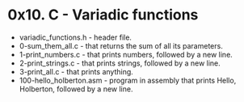 # 0x10. C - Variadic functions

- variadic_functions.h - header file.
- 0-sum_them_all.c - that returns the sum of all its parameters.
- 1-print_numbers.c - that prints numbers, followed by a new line.
- 2-print_strings.c - that prints strings, followed by a new line.
- 3-print_all.c -  that prints anything.
- 100-hello_holberton.asm - program in assembly that prints Hello, Holberton, followed by a new line.
